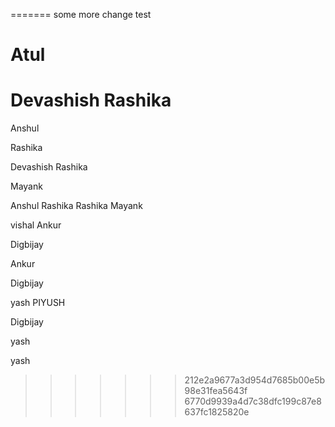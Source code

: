 
=======
some more change
test

Atul
=======

Devashish
Rashika
=======





Anshul

Rashika



Devashish
Rashika


Mayank

Anshul
Rashika
Rashika
Mayank



vishal
Ankur

Digbijay

Ankur





Digbijay

yash
PIYUSH


Digbijay


yash

yash
>>>>>>> 212e2a9677a3d954d7685b00e5b98e31fea5643f
>>>>>>> 6770d9939a4d7c38dfc199c87e8637fc1825820e
